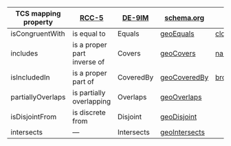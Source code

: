 | TCS mapping property | [RCC-5](https://qsrlib.readthedocs.io/en/latest/rsts/handwritten/qsrs/rcc5.html) | [DE-9IM](https://en.wikipedia.org/wiki/DE-9IM) | [schema.org](https://schema.org) | [SKOS](https://www.w3.org/2009/08/skos-reference/skos.html)
|-|-|-|-|-|
| isCongruentWith | is equal to | Equals | [geoEquals](https://schema.org/geoEquals) | [closeMatch](https://www.w3.org/2009/08/skos-reference/skos.html#closeMatch)
| includes | is a proper part inverse of | Covers | [geoCovers](https://schema.org/geoCovers) | [narrowMatch](https://www.w3.org/2009/08/skos-reference/skos.html#narrowMatch)
| isIncludedIn | is a proper part of | CoveredBy | [geoCoveredBy](https://schema.org/geoCoveredBy) | [broadMatch](https://www.w3.org/2009/08/skos-reference/skos.html#broadMatch)
| partiallyOverlaps | is partially overlapping | Overlaps | [geoOverlaps](https://schema.org/geoOverlaps)
| isDisjointFrom | is discrete from | Disjoint | [geoDisjoint](https://schema.org/geoDisjoint)
| intersects | — | Intersects | [geoIntersects](https://schema.org/geoIntersects)